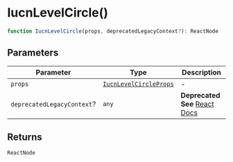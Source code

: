 # IucnLevelCircle()

```ts
function IucnLevelCircle(props, deprecatedLegacyContext?): ReactNode
```

## Parameters

| Parameter | Type | Description |
| ------ | ------ | ------ |
| `props` | [`IucnLevelCircleProps`](../interfaces/IucnLevelCircleProps.md) | - |
| `deprecatedLegacyContext`? | `any` | **Deprecated** **See** [React Docs](https://legacy.reactjs.org/docs/legacy-context.html#referencing-context-in-lifecycle-methods) |

## Returns

`ReactNode`
